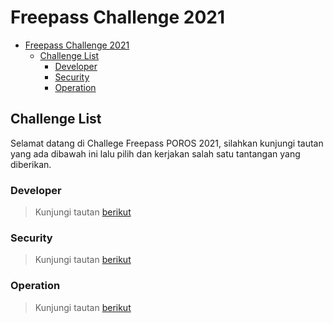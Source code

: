 # Freepass Challenge 2021

- [Freepass Challenge 2021](#freepass-challenge-2021)
  - [Challenge List](#challenge-list)
    - [Developer](#developer)
    - [Security](#security)
    - [Operation](#operation)

## Challenge List
Selamat datang di Challege Freepass POROS 2021, silahkan kunjungi tautan yang ada dibawah ini lalu pilih dan kerjakan salah satu tantangan yang diberikan.

### Developer
> Kunjungi tautan [berikut](developer/README.md)

### Security
> Kunjungi tautan [berikut](security/README.md)

### Operation
> Kunjungi tautan [berikut](operation/README.md)